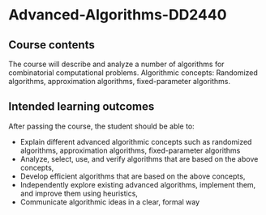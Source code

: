 # Advanced-Algorithms-DD2440
## Course contents
The course will describe and analyze a number of algorithms for combinatorial computational problems. Algorithmic concepts: Randomized algorithms, approximation algorithms, fixed-parameter algorithms.

## Intended learning outcomes
After passing the course, the student should be able to:
- Explain different advanced algorithmic concepts such as randomized algorithms, approximation algorithms, fixed-parameter algorithms
- Analyze, select, use, and verify algorithms that are based on the above concepts,
- Develop efficient algorithms that are based on the above concepts,
- Independently explore existing advanced algorithms, implement them, and improve them using heuristics,
- Communicate algorithmic ideas in a clear, formal way
